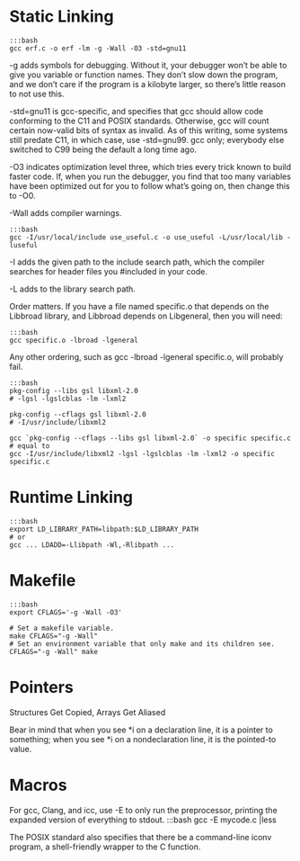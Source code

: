 # Static Linking

    :::bash    
    gcc erf.c -o erf -lm -g -Wall -O3 -std=gnu11

-g adds symbols for debugging. Without it, your debugger won’t be able to give you variable or function names. They don’t slow down the program, and we don’t care if the program is a kilobyte larger, so there’s little reason to not use this.

-std=gnu11 is gcc-specific, and specifies that gcc should allow code conforming to the C11 and POSIX standards. Otherwise, gcc will count certain now-valid bits of syntax as invalid. As of this writing, some systems still predate C11, in which case, use -std=gnu99. gcc only; everybody else switched to C99 being the default a long time ago.

-O3 indicates optimization level three, which tries every trick known to build faster code. If, when you run the debugger, you find that too many variables have been optimized out for you to follow what’s going on, then change this to -O0.

-Wall adds compiler warnings.

    :::bash   
    gcc -I/usr/local/include use_useful.c -o use_useful -L/usr/local/lib -luseful

-I adds the given path to the include search path, which the compiler searches for header files you #included in your code.

-L adds to the library search path.

Order matters. If you have a file named specific.o that depends on the Libbroad library, and Libbroad depends on Libgeneral, then you will need:

    :::bash   
    gcc specific.o -lbroad -lgeneral
Any other ordering, such as gcc -lbroad -lgeneral specific.o, will probably fail.


    :::bash   
    pkg-config --libs gsl libxml-2.0
    # -lgsl -lgslcblas -lm -lxml2

    pkg-config --cflags gsl libxml-2.0
    # -I/usr/include/libxml2
 
    gcc `pkg-config --cflags --libs gsl libxml-2.0` -o specific specific.c
    # equal to
    gcc -I/usr/include/libxml2 -lgsl -lgslcblas -lm -lxml2 -o specific specific.c


# Runtime Linking

    :::bash   
    export LD_LIBRARY_PATH=libpath:$LD_LIBRARY_PATH
    # or
    gcc ... LDADD=-Llibpath -Wl,-Rlibpath ...


# Makefile

    :::bash  
    export CFLAGS='-g -Wall -O3'

    # Set a makefile variable.
    make CFLAGS="-g -Wall" 
    # Set an environment variable that only make and its children see.
    CFLAGS="-g -Wall" make

# Pointers

Structures Get Copied, Arrays Get Aliased

Bear in mind that when you see *i on a declaration line, it is a pointer to something; when you see *i on a nondeclaration line, it is the pointed-to value.

# Macros

For gcc, Clang, and icc, use -E to only run the preprocessor, printing the expanded version of everything to stdout.
    :::bash
    gcc -E mycode.c |less

The POSIX standard also specifies that there be a command-line iconv
program, a shell-friendly wrapper to the C function.



